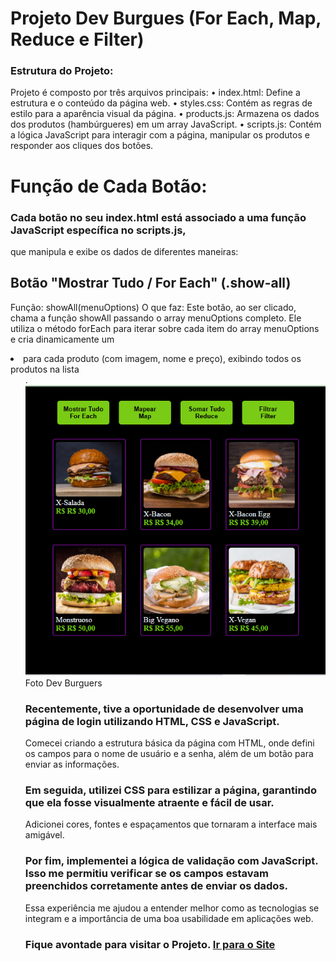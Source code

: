 # Projeto Dev Burgues (For Each, Map, Reduce e Filter)<br> 
### Estrutura do Projeto:<br>
Projeto é composto por três arquivos principais:
• index.html: Define a estrutura e o conteúdo da página web.
• styles.css: Contém as regras de estilo para a aparência visual da página.
• products.js: Armazena os dados dos produtos (hambúrgueres) em um array JavaScript.
• scripts.js: Contém a lógica JavaScript para interagir com a página, manipular os produtos e responder aos cliques dos botões.<br>

# Função de Cada Botão:<br>
### Cada botão no seu index.html está associado a uma função JavaScript específica no scripts.js, 
que manipula e exibe os dados de diferentes maneiras:<br>

## Botão "Mostrar Tudo / For Each" (.show-all)<br>
Função: showAll(menuOptions)
O que faz: Este botão, ao ser clicado, chama a função showAll passando o array menuOptions completo. 
Ele utiliza o método forEach para iterar sobre cada item do array menuOptions e cria dinamicamente um 
<li> para cada produto (com imagem, nome e preço), exibindo todos os produtos na lista <ul>.

<figuri>
<img src="https://github.com/MarceloNaja79/Projeto-DevBurguers/blob/c6dbfd215ba1f2f98350593397b2d8b737d86f95/Dev%20Burguer%20For%20Each.PNG"/>
<figcaption>Foto Dev Burguers</figcaption>
<figuri/>

### Recentemente, tive a oportunidade de desenvolver uma página de login utilizando HTML, CSS e JavaScript. 
Comecei criando a estrutura básica da página com HTML, onde defini os campos para o nome de usuário e a senha, além de um botão para enviar as informações.

### Em seguida, utilizei CSS para estilizar a página, garantindo que ela fosse visualmente atraente e fácil de usar. 
Adicionei cores, fontes e espaçamentos que tornaram a interface mais amigável.

### Por fim, implementei a lógica de validação com JavaScript. Isso me permitiu verificar se os campos estavam preenchidos corretamente antes de enviar os dados.
Essa experiência me ajudou a entender melhor como as tecnologias se integram e a importância de uma boa usabilidade em aplicações web.
<h3 italic>Fique avontade para visitar o Projeto. <a href="https://tela-de-login-marcelonaja.netlify.app/" /> Ir para o Site </h3>
